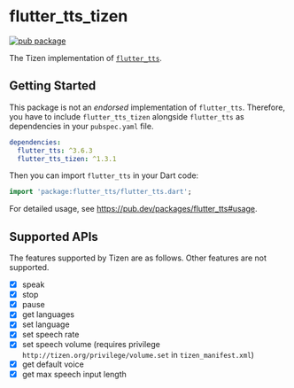 # flutter_tts_tizen

[![pub package](https://img.shields.io/pub/v/flutter_tts_tizen.svg)](https://pub.dev/packages/flutter_tts_tizen)

The Tizen implementation of [`flutter_tts`](https://pub.dev/packages/flutter_tts).

## Getting Started

This package is not an _endorsed_ implementation of `flutter_tts`. Therefore, you have to include `flutter_tts_tizen` alongside `flutter_tts` as dependencies in your `pubspec.yaml` file.

```yaml
dependencies:
  flutter_tts: ^3.6.3
  flutter_tts_tizen: ^1.3.1
```

Then you can import `flutter_tts` in your Dart code:

```dart
import 'package:flutter_tts/flutter_tts.dart';
```

For detailed usage, see https://pub.dev/packages/flutter_tts#usage.

## Supported APIs

The features supported by Tizen are as follows. Other features are not supported.

 - [x] speak
 - [x] stop
 - [x] pause
 - [x] get languages
 - [x] set language
 - [x] set speech rate
 - [x] set speech volume (requires privilege `http://tizen.org/privilege/volume.set` in `tizen_manifest.xml`)
 - [x] get default voice
 - [x] get max speech input length
